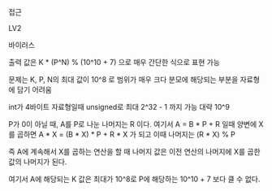 접근


LV2

바이러스

출력 값은 K * (P^N) % (10^10 + 7) 으로 매우 간단한 식으로 표현 가능

문제는 K, P, N의 최대 값이 10^8 로 범위가 매우 크다 분모에 해당되는 부분을 자료형에 담기 어려움

int가 4바이트 자료형일때 unsigned로 최대 2^32 - 1 까지 가능 대략 10^9

P가 0이 아닐 때, A를 P로 나눈 나머지는 R 이다. 여기서 
A = B * P + R 일때 양변에 X를 곱하면
A * X = (B * X) * P + R * X 가 되고 이때 나머지는 (R * X) % P

즉 A에 계속해서 X를 곱하는 연산을 할 때 나머지 값은 이전 연산의 나머지에 X를 곱한 값의 나머지가 된다. 

여기서 A에 해당되는 K 값은 최대가 10^8로 P에 해당하는 10^10 + 7 보다 클 수 없다.


